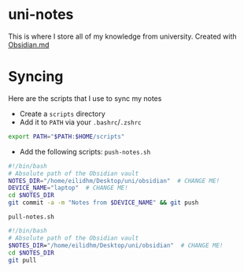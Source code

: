 # uni-notes
This is where I store all of my knowledge from university. Created with [Obsidian.md](https://obsidian.md/)

# Syncing
Here are the scripts that I use to sync my notes

- Create a `scripts` directory
- Add it to `PATH` via your `.bashrc`/`.zshrc`
```bash
export PATH="$PATH:$HOME/scripts"
```
- Add the following scripts:
`push-notes.sh`
```bash
#!/bin/bash
# Absolute path of the Obsidian vault
NOTES_DIR="/home/eilidhm/Desktop/uni/obsidian"  # CHANGE ME!
DEVICE_NAME="laptop"  # CHANGE ME!
cd $NOTES_DIR
git commit -a -m "Notes from $DEVICE_NAME" && git push
```

`pull-notes.sh`
```bash
#!/bin/bash
# Absolute path of the Obsidian vault
$NOTES_DIR="/home/eilidhm/Desktop/uni/obsidian"  # CHANGE ME!
cd $NOTES_DIR
git pull
```